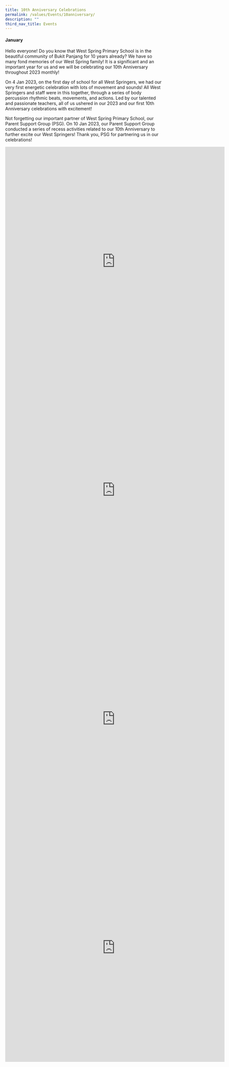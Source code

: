 ```yaml
---
title: 10th Anniversary Celebrations
permalink: /values/Events/10anniversary/
description: ""
third_nav_title: Events
---
```

#### January

Hello everyone! Do you know that West Spring Primary School is in the beautiful community of Bukit Panjang for 10 years already? We have so many fond memories of our West Spring family! It is a significant and an important year for us and we will be celebrating our 10th Anniversary throughout 2023 monthly!

On 4 Jan 2023, on the first day of school for all West Springers, we had our very first energetic celebration with lots of movement and sounds! All West Springers and staff were in this together, through a series of body percussion rhythmic beats, movements, and actions. Led by our talented and passionate teachers, all of us ushered in our 2023 and our first 10th Anniversary celebrations with excitement!&nbsp;

Not forgetting our important partner of West Spring Primary School, our Parent Support Group (PSG). On 10 Jan 2023, our Parent Support Group conducted a series of recess activities related to our 10th Anniversary to further excite our West Springers! Thank you, PSG for partnering us in our celebrations!

<iframe allowfullscreen="true" height="729" width="700" frameborder="0" src="https://docs.google.com/presentation/d/e/2PACX-1vRpTG9B-J0Nu7bZXHA4fbylbp5nwk-6s1AqutELnaoy5U_OpoQupfD8c5HImxSsRQgwe7ruNFKrtwx4/embed?start=true&amp;loop=true&amp;delayms=3000"></iframe>

<iframe title="Jan Celebration Video" allowfullscreen="" allow="autoplay; fullscreen; picture-in-picture" frameborder="0" height="729" width="700" src="https://player.vimeo.com/video/787850563?h=5e733b6ef9&amp;badge=0&amp;autopause=0&amp;player_id=0&amp;app_id=58479"></iframe>

<iframe title="Jan Celebration Reflection 1" allowfullscreen="" allow="autoplay; fullscreen; picture-in-picture" frameborder="0" height="729" width="700" src="https://player.vimeo.com/video/787872029?h=76669a6d69&amp;badge=0&amp;autopause=0&amp;player_id=0&amp;app_id=58479"></iframe>

<iframe title="Jan Celebration Reflection 2" allowfullscreen="" allow="autoplay; fullscreen; picture-in-picture" frameborder="0" height="729" width="700" src="https://player.vimeo.com/video/787873624?h=a369197912&amp;badge=0&amp;autopause=0&amp;player_id=0&amp;app_id=58479"></iframe>